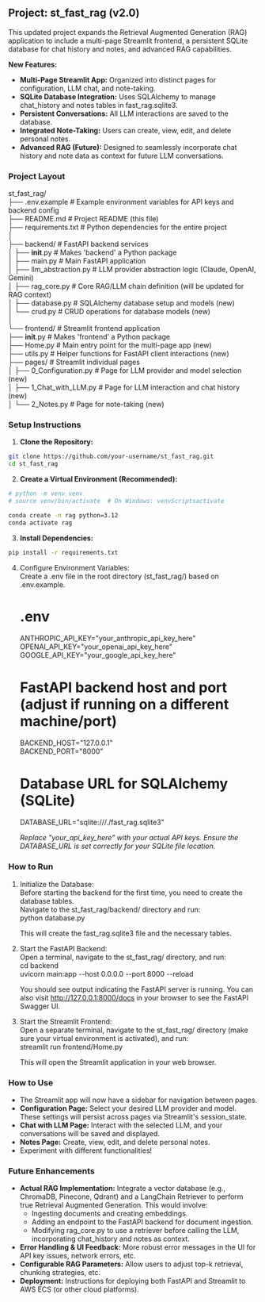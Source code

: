 ## **Project: st_fast_rag (v2.0)**

This updated project expands the Retrieval Augmented Generation (RAG) application to include a multi-page Streamlit frontend, a persistent SQLite database for chat history and notes, and advanced RAG capabilities.

**New Features:**

* **Multi-Page Streamlit App:** Organized into distinct pages for configuration, LLM chat, and note-taking.  
* **SQLite Database Integration:** Uses SQLAlchemy to manage chat_history and notes tables in fast_rag.sqlite3.  
* **Persistent Conversations:** All LLM interactions are saved to the database.  
* **Integrated Note-Taking:** Users can create, view, edit, and delete personal notes.  
* **Advanced RAG (Future):** Designed to seamlessly incorporate chat history and note data as context for future LLM conversations.

### **Project Layout**

st_fast_rag/  
├── .env.example              # Example environment variables for API keys and backend config  
├── README.md                 # Project README (this file)  
├── requirements.txt          # Python dependencies for the entire project  
│  
├── backend/                  # FastAPI backend services  
│   ├── __init__.py           # Makes 'backend' a Python package  
│   ├── main.py               # Main FastAPI application  
│   ├── llm_abstraction.py    # LLM provider abstraction logic (Claude, OpenAI, Gemini)  
│   ├── rag_core.py           # Core RAG/LLM chain definition (will be updated for RAG context)  
│   ├── database.py           # SQLAlchemy database setup and models (new)  
│   └── crud.py               # CRUD operations for database models (new)  
│  
└── frontend/                 # Streamlit frontend application  
    ├── __init__.py           # Makes 'frontend' a Python package  
    ├── Home.py               # Main entry point for the multi-page app (new)  
    ├── utils.py              # Helper functions for FastAPI client interactions (new)  
    ├── pages/                # Streamlit individual pages  
    │   ├── 0_Configuration.py  # Page for LLM provider and model selection (new)  
    │   ├── 1_Chat_with_LLM.py  # Page for LLM interaction and chat history (new)  
    │   └── 2_Notes.py          # Page for note-taking (new)

### **Setup Instructions**

1. **Clone the Repository:**  
```bash
git clone https://github.com/your-username/st_fast_rag.git  
cd st_fast_rag
```

2. **Create a Virtual Environment (Recommended):**  
```bash
# python -m venv venv  
# source venv/bin/activate  # On Windows: venvScriptsactivate

conda create -n rag python=3.12
conda activate rag
```

3. **Install Dependencies:**  
```bash
pip install -r requirements.txt
```

4. Configure Environment Variables:  
   Create a .env file in the root directory (st_fast_rag/) based on .env.example.  
   # .env  
   ANTHROPIC_API_KEY="your_anthropic_api_key_here"  
   OPENAI_API_KEY="your_openai_api_key_here"  
   GOOGLE_API_KEY="your_google_api_key_here"

   # FastAPI backend host and port (adjust if running on a different machine/port)  
   BACKEND_HOST="127.0.0.1"  
   BACKEND_PORT="8000"

   # Database URL for SQLAlchemy (SQLite)  
   DATABASE_URL="sqlite:///./fast_rag.sqlite3"

   *Replace "your_api_key_here" with your actual API keys. Ensure the DATABASE_URL is set correctly for your SQLite file location.*

### **How to Run**

1. Initialize the Database:  
   Before starting the backend for the first time, you need to create the database tables.  
   Navigate to the st_fast_rag/backend/ directory and run:  
   python database.py

   This will create the fast_rag.sqlite3 file and the necessary tables.  
2. Start the FastAPI Backend:  
   Open a terminal, navigate to the st_fast_rag/ directory, and run:  
   cd backend  
   uvicorn main:app --host 0.0.0.0 --port 8000 --reload

   You should see output indicating the FastAPI server is running. You can also visit http://127.0.0.1:8000/docs in your browser to see the FastAPI Swagger UI.  
3. Start the Streamlit Frontend:  
   Open a separate terminal, navigate to the st_fast_rag/ directory (make sure your virtual environment is activated), and run:  
   streamlit run frontend/Home.py

   This will open the Streamlit application in your web browser.

### **How to Use**

* The Streamlit app will now have a sidebar for navigation between pages.  
* **Configuration Page:** Select your desired LLM provider and model. These settings will persist across pages via Streamlit's session_state.  
* **Chat with LLM Page:** Interact with the selected LLM, and your conversations will be saved and displayed.  
* **Notes Page:** Create, view, edit, and delete personal notes.  
* Experiment with different functionalities!

### **Future Enhancements**

* **Actual RAG Implementation:** Integrate a vector database (e.g., ChromaDB, Pinecone, Qdrant) and a LangChain Retriever to perform true Retrieval Augmented Generation. This would involve:  
  * Ingesting documents and creating embeddings.  
  * Adding an endpoint to the FastAPI backend for document ingestion.  
  * Modifying rag_core.py to use a retriever before calling the LLM, incorporating chat_history and notes as context.  
* **Error Handling & UI Feedback:** More robust error messages in the UI for API key issues, network errors, etc.  
* **Configurable RAG Parameters:** Allow users to adjust top-k retrieval, chunking strategies, etc.  
* **Deployment:** Instructions for deploying both FastAPI and Streamlit to AWS ECS (or other cloud platforms).